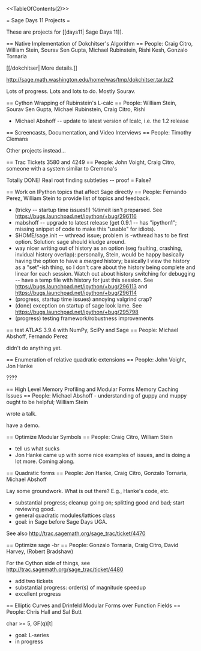 <<TableOfContents(2)>>

= Sage Days 11 Projects =

These are projects for [[days11| Sage Days 11]].


== Native Implementation of Dokchitser's Algorithm ==
People: Craig Citro, William Stein, Sourav Sen Gupta, Michael Rubinstein, Rishi Kesh, Gonzalo Tornaria

[[/dokchitser| More details.]]

http://sage.math.washington.edu/home/was/tmp/dokchitser.tar.bz2

Lots of progress.  Lots and lots to do.  Mostly Sourav.


== Cython Wrapping of Rubinstein's L-calc ==
People: William Stein, Sourav Sen Gupta, Michael Rubinstein, Craig Citro, Rishi

  * Michael Abshoff -- update to latest version of lcalc, i.e. the 1.2 release
  
== Screencasts, Documentation, and Video Interviews ==
People: Timothy Clemans

Other projects instead...

== Trac Tickets 3580 and 4249 ==
People: John Voight, Craig Citro, someone with a system similar to Cremona's

Totally DONE!    Real root finding subtleties -- proof = False?

== Work on IPython topics that affect Sage directly ==
People: Fernando Perez, William Stein to provide list of topics and feedback.
  
 * (tricky -- startup time issues!!) %timeit isn't preparsed.  See https://bugs.launchpad.net/ipython/+bug/296116
 * mabshoff -- upgrade to latest release (get 0.9.1 -- has "ipython1"; missing snippet of code to make this "usable" for idiots).
 * $HOME/sage.init -- wthread issue; problem is -wthread has to be first option. Solution: sage should kludge around. 
 * way nicer writing out of history as an option (seg faulting, crashing, invidual history overlap): personally, Stein, would be happy basically having the option to have a *merged* history; basically I view the history as a "set"-ish thing, so I don't care about the history being complete and linear for each session.  Watch out about history switching for debugging -- have a temp file with history for just this session.   See https://bugs.launchpad.net/ipython/+bug/296113 and https://bugs.launchpad.net/ipython/+bug/296114
 * (progress, startup time issues) annoying valgrind crap?
 * (done) exception on startup of sage look lame.  See https://bugs.launchpad.net/ipython/+bug/295798
 * (progress) testing framework/robustness improvements

== test ATLAS 3.9.4 with NumPy, SciPy and Sage ==
People: Michael Abshoff, Fernando Perez

didn't do anything yet.

== Enumeration of relative quadratic extensions ==
People: John Voight, Jon Hanke

????
 

== High Level Memory Profiling and Modular Forms Memory Caching Issues ==
People: Michael Abshoff - understanding of guppy and muppy ought to be helpful; William Stein

wrote a talk.

have a demo.


== Optimize Modular Symbols ==
People: Craig Citro, William Stein
  * tell us what sucks
  * Jon Hanke came up with some nice examples of issues, and is doing a lot more.  Coming along.

== Quadratic forms ==
People: Jon Hanke, Craig Citro, Gonzalo Tornaria, Michael Abshoff

Lay some groundwork.  What is out there?   E.g., Hanke's code, etc.

 * substantial progress; cleanup going on; splitting good and bad; start reviewing good.  
 * general quadratic modules/lattices class
 * goal: in Sage before Sage Days UGA.

See also http://trac.sagemath.org/sage_trac/ticket/4470

== Optimize sage -br ==
People: Gonzalo Tornaria, Craig Citro, David Harvey, (Robert Bradshaw)

 For the Cython side of things, see http://trac.sagemath.org/sage_trac/ticket/4480

 * add two tickets
 * substantial progress: order(s) of magnitude speedup
 * excellent progress


== Elliptic Curves and Drinfeld Modular Forms over Function Fields ==
People: Chris Hall and Sal Butt

  char >= 5, GF(q)[t]

  * goal: L-series
  * in progress
